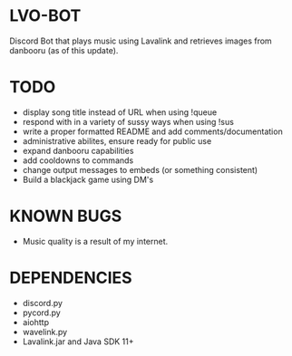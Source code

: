 # LVO-BOT
Discord Bot that plays music using Lavalink and retrieves images from danbooru (as of this update).

# TODO
- display song title instead of URL when using !queue
- respond with in a variety of sussy ways when using !sus
- write a proper formatted README and add comments/documentation
- administrative abilites, ensure ready for public use
- expand danbooru capabilities
- add cooldowns to commands
- change output messages to embeds (or something consistent)
- Build a blackjack game using DM's

# KNOWN BUGS
- Music quality is a result of my internet. 

# DEPENDENCIES
- discord.py
- pycord.py
- aiohttp
- wavelink.py
- Lavalink.jar and Java SDK 11+
